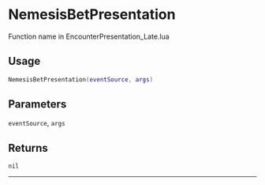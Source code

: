 # NemesisBetPresentation
Function name in EncounterPresentation_Late.lua
## Usage
```lua
NemesisBetPresentation(eventSource, args)
```
## Parameters
`eventSource`, `args`
## Returns
`nil`

---